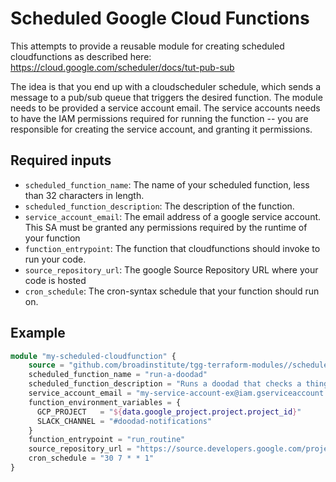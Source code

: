# Scheduled Google Cloud Functions

This attempts to provide a reusable module for creating scheduled cloudfunctions as described here: https://cloud.google.com/scheduler/docs/tut-pub-sub

The idea is that you end up with a cloudscheduler schedule, which sends a message to a pub/sub queue that triggers the desired function. The module needs to be provided a service account email. The service accounts needs to have the IAM permissions required for running the function -- you are responsible for creating the service account, and granting it permissions.

## Required inputs

- `scheduled_function_name`: The name of your scheduled function, less than 32 characters in length.
- `scheduled_function_description`: The description of the function.
- `service_account_email`: The email address of a google service account. This SA must be granted any permissions required by the runtime of your function
- `function_entrypoint`: The function that cloudfunctions should invoke to run your code.
- `source_repository_url`: The google Source Repository URL where your code is hosted
- `cron_schedule`: The cron-syntax schedule that your function should run on.

## Example

```terraform
module "my-scheduled-cloudfunction" {
    source = "github.com/broadinstitute/tgg-terraform-modules//scheduled-cloudfunction?ref=v0.0.1"
    scheduled_function_name = "run-a-doodad"
    scheduled_function_description = "Runs a doodad that checks a thingamabob"
    service_account_email = "my-service-account-ex@iam.gserviceaccount.com"
    function_environment_variables = {
      GCP_PROJECT   = "${data.google_project.project.project_id}"
      SLACK_CHANNEL = "#doodad-notifications"
    }
    function_entrypoint = "run_routine"
    source_repository_url = "https://source.developers.google.com/projects/projectname/repos/github_broadinstitute_reponame/moveable-aliases/main/paths/functions/function_name"
    cron_schedule = "30 7 * * 1"
}
```
